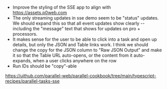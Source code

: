 - Improve the styling of the SSE app to align with https://assets.p0web.com
- The only streaming updates in sse demo seem to be "status" updates. We should expand this so that all event updates show clearly -- including the "message" text that shows for updates on pro + processors.
- It makes sense for the user to be able to click into a task and open up details, but only the JSON and Table links work. I think we should change the copy for the JSON column to "Raw JSON Output" and make it so that the Table URL auto-opens, or the content from it auto-expands, when a user clicks anywhere on the row
- Run IDs should be "copy"-able

https://uithub.com/parallel-web/parallel-cookbook/tree/main/typescript-recipes/parallel-tasks-sse
